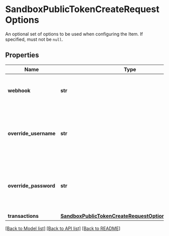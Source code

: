 # SandboxPublicTokenCreateRequestOptions

An optional set of options to be used when configuring the Item. If specified, must not be `null`.
## Properties
Name | Type | Description | Notes
------------ | ------------- | ------------- | -------------
**webhook** | **str** | Specify a webhook to associate with the new Item. | [optional] 
**override_username** | **str** | Test username to use for the creation of the Sandbox Item. Default value is &#x60;user_good&#x60;. | [optional]  if omitted the server will use the default value of "user_good"
**override_password** | **str** | Test password to use for the creation of the Sandbox Item. Default value is &#x60;pass_good&#x60;. | [optional]  if omitted the server will use the default value of "pass_good"
**transactions** | [**SandboxPublicTokenCreateRequestOptionsTransactions**](SandboxPublicTokenCreateRequestOptionsTransactions.md) |  | [optional] 

[[Back to Model list]](../README.md#documentation-for-models) [[Back to API list]](../README.md#documentation-for-api-endpoints) [[Back to README]](../README.md)


